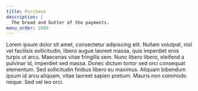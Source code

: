```yaml
---
title: Purchase
description: |
  The bread and butter of the payments.
menu_order: 2800
---
```


Lorem ipsum dolor sit amet, consectetur adipiscing elit. Nullam volutpat, nisl
vel facilisis sollicitudin, libero augue laoreet massa, quis imperdiet eros
turpis ut arcu. Maecenas vitae fringilla sem. Nunc libero libero, eleifend a
pulvinar id, imperdiet sed massa. Donec dictum tortor sed orci consequat
elementum. Sed sollicitudin finibus libero eu maximus. Aliquam bibendum ipsum id
arcu aliquam, vitae laoreet sapien pretium. Mauris non commodo neque. Sed vel
leo orci.

